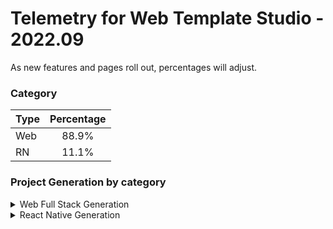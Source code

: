 # Telemetry for Web Template Studio - 2022.09

As new features and pages roll out, percentages  will adjust.

### Category

|Type|Percentage|
|:---|:---:|
|Web|88.9%|
|RN|11.1%|

### Project Generation by category

<details>
<summary>Web Full Stack Generation</summary>

### Frontend Frameworks

|Framework Type|Percentage|
|:---|:---:|
|React|67.2%|
|Vue|17.2%|
|Angular|15.6%|

### Backend Frameworks

|Framework Type|Percentage|
|:---|:---:|
|Node|68%|
|Flask|16.4%|
|AspNet|14.1%|
|Moleculer|1.6%|

### Pages

|Pages|Percentage|
|:---|:---:|
|Blank|47.4%|
|Grid|22.7%|
|Master Detail|16.2%|
|List|13.7%|


</details>

<details>
<summary>React Native Generation</summary>

### Project Types

|Framework Type|Percentage|
|:---|:---:|
|Tabbed|100%|

### Pages

|Pages|Percentage|
|:---|:---:|
|Blank|76.7%|
|MasterDetail|16.7%|
|Settings|6.7%|


</details>

